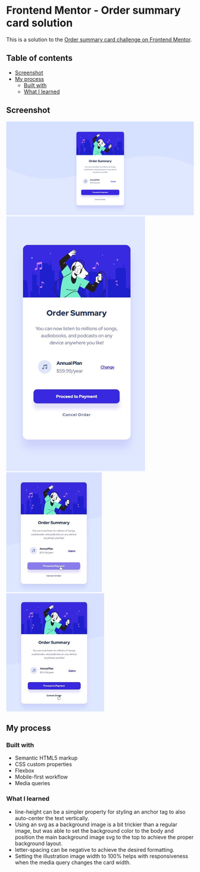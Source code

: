 # Frontend Mentor - Order summary card solution

This is a solution to the [Order summary card challenge on Frontend Mentor](https://www.frontendmentor.io/challenges/order-summary-component-QlPmajDUj).

## Table of contents

- [Screenshot](#screenshot)
- [My process](#my-process)
  - [Built with](#built-with)
  - [What I learned](#what-i-learned)

## Screenshot

![](./screenshot.jpg)
![](./mobile.jpg)
![](./hover1.jpg)
![](./hover2.jpg)


## My process

### Built with
- Semantic HTML5 markup
- CSS custom properties
- Flexbox
- Mobile-first workflow
- Media queries

### What I learned
- line-height can be a simpler property for styling an anchor tag to also auto-center the text vertically.
- Using an svg as a background image is a bit trickier than a regular image, but was able to set the background color to the body and position the main background image svg to the top to achieve the proper background layout.
- letter-spacing can be negative to achieve the desired formatting.
- Setting the illustration image width to 100% helps with responsiveness when the media query changes the card width.